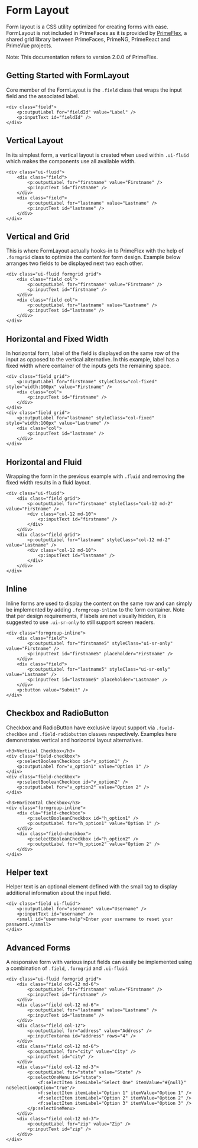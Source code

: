 # Form Layout

Form layout is a CSS utility optimized for creating forms with ease.
FormLayout is not included in PrimeFaces as it is provided by [PrimeFlex](https://github.com/primefaces/primeflex), a shared grid library between PrimeFaces, PrimeNG, PrimeReact and PrimeVue projects.

Note: This documentation refers to version 2.0.0 of PrimeFlex.

## Getting Started with FormLayout
Core member of the FormLayout is the `.field` class that wraps the input field and the associated label.

```xhtml
<div class="field">
    <p:outputLabel for="fieldId" value="Label" />
    <p:inputText id="fieldId" />
</div>
```

## Vertical Layout
In its simplest form, a vertical layout is created when used within `.ui-fluid` which makes the components use all available width.

```xhtml
<div class="ui-fluid">
    <div class="field">
        <p:outputLabel for="firstname" value="Firstname" />
        <p:inputText id="firstname" />
    </div>
    <div class="field">
        <p:outputLabel for="lastname" value="Lastname" />
        <p:inputText id="lastname" />
    </div>
</div>
```
## Vertical and Grid
This is where FormLayout actually hooks-in to PrimeFlex with the help of `.formgrid` class to optimize the content for form design.
Example below arranges two fields to be displayed next two each other.

```xhtml
<div class="ui-fluid formgrid grid">
    <div class="field col">
        <p:outputLabel for="firstname" value="Firstname" />
        <p:inputText id="firstname" />
    </div>
    <div class="field col">
        <p:outputLabel for="lastname" value="Lastname" />
        <p:inputText id="lastname" />
    </div>
</div>
```

## Horizontal and Fixed Width
In horizontal form, label of the field is displayed on the same row of the input as opposed to the vertical alternative.
In this example, label has a fixed width where container of the inputs gets the remaining space.

```xhtml
<div class="field grid">
    <p:outputLabel for="firstname" styleClass="col-fixed" style="width:100px" value="Firstname" />
    <div class="col">
        <p:inputText id="firstname" />
    </div>
</div>
<div class="field grid">
    <p:outputLabel for="lastname" styleClass="col-fixed" style="width:100px" value="Lastname" />
    <div class="col">
        <p:inputText id="lastname" />
    </div>
</div>
```

## Horizontal and Fluid
Wrapping the form in the previous example with `.fluid` and removing the fixed width results in a fluid layout.

```xhtml
<div class="ui-fluid">
    <div class="field grid">
        <p:outputLabel for="firstname" styleClass="col-12 md-2" value="Firstname" />
        <div class="col-12 md-10">
            <p:inputText id="firstname" />
        </div>
    </div>
    <div class="field grid">
        <p:outputLabel for="lastname" styleClass="col-12 md-2" value="Lastname" />
        <div class="col-12 md-10">
            <p:inputText id="lastname" />
        </div>
    </div>
</div>
```

## Inline
Inline forms are used to display the content on the same row and can simply be implemented by adding `.formgroup-inline` to the form container.
Note that per design requirements, if labels are not visually hidden, it is suggested to use `.ui-sr-only` to still support screen readers.

```xhtml
<div class="formgroup-inline">
    <div class="field">
        <p:outputLabel for="firstname5" styleClass="ui-sr-only" value="Firstname" />
        <p:inputText id="firstname5" placeholder="Firstname" />
    </div>
    <div class="field">
        <p:outputLabel for="lastname5" styleClass="ui-sr-only" value="Lastname" />
        <p:inputText id="lastname5" placeholder="Lastname" />
    </div>
    <p:button value="Submit" />
</div>
```

## Checkbox and RadioButton
Checkbox and RadioButton have exclusive layout support via `.field-checkbox` and `.field-radiobutton` classes respectively.
Examples here demonstrates vertical and horizontal layout alternatives.

```xhtml
<h3>Vertical Checkbox</h3>
<div class="field-checkbox">
    <p:selectBooleanCheckbox id="v_option1" />
    <p:outputLabel for="v_option1" value="Option 1" />
</div>
<div class="field-checkbox">
    <p:selectBooleanCheckbox id="v_option2" />
    <p:outputLabel for="v_option2" value="Option 2" />
</div>

<h3>Horizontal Checkbox</h3>
<div class="formgroup-inline">
    <div cla="field-checkbox">
        <p:selectBooleanCheckbox id="h_option1" />
        <p:outputLabel for="h_option1" value="Option 1" />
    </div>
    <div class="field-checkbox">
        <p:selectBooleanCheckbox id="h_option2" />
        <p:outputLabel for="h_option2" value="Option 2" />
    </div>
</div>
```

## Helper text
Helper text is an optional element defined with the small tag to display additional information about the input field.

```xhtml
<div class="field ui-fluid">
    <p:outputLabel for="username" value="Username" />
    <p:inputText id="username" />
    <small id="username-help">Enter your username to reset your password.</small>
</div>
```

## Advanced Forms
A responsive form with various input fields can easily be implemented using a combination of `.field`, `.formgrid` and `.ui-fluid`.

```xhtml
<div class="ui-fluid formgrid grid">
    <div class="field col-12 md-6">
        <p:outputLabel for="firstname" value="Firstname" />
        <p:inputText id="firstname" />
    </div>
    <div class="field col-12 md-6">
        <p:outputLabel for="lastname" value="Lastname" />
        <p:inputText id="lastname" />
    </div>
    <div class="field col-12">
        <p:outputLabel for="address" value="Address" />
        <p:inputTextarea id="address" rows="4" />
    </div>
    <div class="field col-12 md-6">
        <p:outputLabel for="city" value="City" />
        <p:inputText id="city" />
    </div>
    <div class="field col-12 md-3">
        <p:outputLabel for="state" value="State" />
        <p:selectOneMenu id="state">
            <f:selectItem itemLabel="Select One" itemValue="#{null}" noSelectionOption="true"/>
            <f:selectItem itemLabel="Option 1" itemValue="Option 1" />
            <f:selectItem itemLabel="Option 2" itemValue="Option 2" />
            <f:selectItem itemLabel="Option 3" itemValue="Option 3" />
        </p:selectOneMenu>
    </div>
    <div class="field col-12 md-3">
        <p:outputLabel for="zip" value="Zip" />
        <p:inputText id="zip" />
    </div>
</div>
```